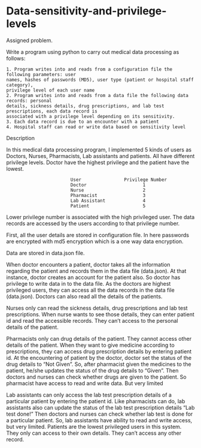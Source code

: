 # Data-sensitivity-and-privilege-levels

Assigned problem.

Write a program using python to carry out medical data processing as follows:

    1. Program writes into and reads from a configuration file the following parameters: user
    names, hashes of passwords (MD5), user type (patient or hospital staff category),
    privilege level of each user name
    2. Program writes into and reads from a data file the following data records: personal
    details, sickness details, drug prescriptions, and lab test prescriptions, each data record is
    associated with a privilege level depending on its sensitivity.
    3. Each data record is due to an encounter with a patient
    4. Hospital staff can read or write data based on sensitivity level


Description

In this medical data processing program, I implemented 5 kinds of users as Doctors, Nurses,
Pharmacists, Lab assistants and patients. All have different privilege levels. Doctor have the
highest privilege and the patient have the lowest.


                            User                Privilege Number
                            Doctor                     1
                            Nurse                      2
                            Pharmacist                 3
                            Lab Assistant              4
                            Patient                    5


Lower privilege number is associated with the high privileged user. The data records are accessed
by the users according to that privilege number.

First, all the user details are stored in configuration file. In here passwords are encrypted with md5 encryption which is a one way data encryption.

Data are stored in data.json file.

When doctor encounters a patient, doctor takes all the information regarding the patient and
records them in the data file (data.json). At that instance, doctor creates an account for the patient also. So doctor has privilege to write data in to the data file. As the doctors are highest privileged users, they can access all the data records in the data file (data.json). Doctors can also read all the details of the patients.

Nurses only can read the sickness details, drug prescriptions and lab test prescriptions. When
nurse wants to see those details, they can enter patient id and read the accessible records. They
can’t access to the personal details of the patient.

Pharmacists only can drug details of the patient. They cannot access other details of the patient.
When they want to give medicine according to prescriptions, they can access drug prescription
details by entering patient id. At the encountering of patient by the doctor, doctor set the status of the drug details to “Not Given”. So, after pharmacist given the medicines to the patient, he/she
updates the status of the drug details to “Given”. Then doctors and nurses can check whether drugs
are given to the patient. So pharmacist have access to read and write data. But very limited

Lab assistants can only access the lab test prescription details of a particular patient by entering
the patient id. Like pharmacists can do, lab assistants also can update the status of the lab test
prescription details “Lab test done!” Then doctors and nurses can check whether lab test is done
for a particular patient. So, lab assistants have ability to read and write access, but very limited.
Patients are the lowest privileged users in this system. They only can access to their own details.
They can’t access any other record. 